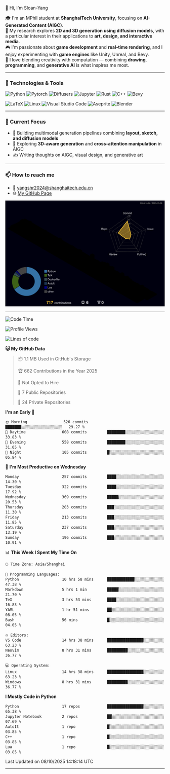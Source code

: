 👋 Hi, I'm Sloan-Yang

🎓 I'm an MPhil student at **ShanghaiTech University**, focusing on **AI-Generated Content (AIGC)**.  
🧠 My research explores **2D and 3D generation using diffusion models**, with a particular interest in their applications to **art, design, and interactive media**.  
🎮 I'm passionate about **game development** and **real-time rendering**, and I enjoy experimenting with **game engines** like Unity, Unreal, and Bevy.  
🎨 I love blending creativity with computation — combining **drawing**, **programming**, and **generative AI** is what inspires me most.

---

### 🧰 Technologies & Tools

![Python](https://img.shields.io/badge/python-%233776AB.svg?style=for-the-badge&logo=python&logoColor=white)
![Pytorch](https://img.shields.io/badge/pytorch-%23EE4C2C.svg?style=for-the-badge&logo=pytorch&logoColor=white)
![Diffusers](https://img.shields.io/badge/diffusers-HuggingFace-yellow?style=for-the-badge&logo=huggingface&logoColor=black)
![Jupyter](https://img.shields.io/badge/Jupyter-%23F37626.svg?style=for-the-badge&logo=Jupyter&logoColor=white)
![Rust](https://img.shields.io/badge/Rust-%23000000.svg?style=for-the-badge&logo=rust&logoColor=white)
![C++](https://img.shields.io/badge/C++-%2300599C.svg?style=for-the-badge&logo=c%2B%2B&logoColor=white)
![Bevy](https://img.shields.io/badge/Bevy-000000.svg?style=for-the-badge&logo=bevy&logoColor=white)

![LaTeX](https://img.shields.io/badge/LaTeX-47A141?style=for-the-badge&logo=latex&logoColor=white)
![Linux](https://img.shields.io/badge/Linux-FCC624?style=for-the-badge&logo=linux&logoColor=black)
![Visual Studio Code](https://img.shields.io/badge/VSCode-0078d7.svg?style=for-the-badge&logo=visual-studio-code&logoColor=white)
![Aseprite](https://img.shields.io/badge/Aseprite-FFFFFF?style=for-the-badge&logo=Aseprite&logoColor=%237D929E)
![Blender](https://img.shields.io/badge/Blender-F5792A?style=for-the-badge&logo=blender&logoColor=white)

---

### 🔭 Current Focus

- 🎨 Building multimodal generation pipelines combining **layout, sketch, and diffusion models**
- 🧪 Exploring **3D-aware generation** and **cross-attention manipulation** in AIGC
- ✍️ Writing thoughts on AIGC, visual design, and generative art

---

### 📫 How to reach me

- 📧 <a href="mailto:yangshr2024@shanghaitech.edu.cn">yangshr2024@shanghaitech.edu.cn</a>
- 🌐 [My GitHub Page](https://sloan-yang.github.io)  



![3D Profile](https://raw.githubusercontent.com/Sloan-Yang/Sloan-Yang/main/profile-3d-contrib/profile-night-rainbow.svg)

---


<!--START_SECTION:waka-->
![Code Time](http://img.shields.io/badge/Code%20Time-636%20hrs%2037%20mins-blue)

![Profile Views](http://img.shields.io/badge/Profile%20Views-3-blue)

![Lines of code](https://img.shields.io/badge/From%20Hello%20World%20I%27ve%20Written-2.2%20million%20lines%20of%20code-blue)

**🐱 My GitHub Data** 

> 📦 1.1 MB Used in GitHub's Storage 
 > 
> 🏆 662 Contributions in the Year 2025
 > 
> 🚫 Not Opted to Hire
 > 
> 📜 7 Public Repositories 
 > 
> 🔑 24 Private Repositories 
 > 
**I'm an Early 🐤** 

```text
🌞 Morning                526 commits         ███████░░░░░░░░░░░░░░░░░░   29.27 % 
🌆 Daytime                608 commits         ████████░░░░░░░░░░░░░░░░░   33.83 % 
🌃 Evening                558 commits         ████████░░░░░░░░░░░░░░░░░   31.05 % 
🌙 Night                  105 commits         █░░░░░░░░░░░░░░░░░░░░░░░░   05.84 % 
```
📅 **I'm Most Productive on Wednesday** 

```text
Monday                   257 commits         ████░░░░░░░░░░░░░░░░░░░░░   14.30 % 
Tuesday                  322 commits         ████░░░░░░░░░░░░░░░░░░░░░   17.92 % 
Wednesday                369 commits         █████░░░░░░░░░░░░░░░░░░░░   20.53 % 
Thursday                 203 commits         ███░░░░░░░░░░░░░░░░░░░░░░   11.30 % 
Friday                   213 commits         ███░░░░░░░░░░░░░░░░░░░░░░   11.85 % 
Saturday                 237 commits         ███░░░░░░░░░░░░░░░░░░░░░░   13.19 % 
Sunday                   196 commits         ███░░░░░░░░░░░░░░░░░░░░░░   10.91 % 
```


📊 **This Week I Spent My Time On** 

```text
🕑︎ Time Zone: Asia/Shanghai

💬 Programming Languages: 
Python                   10 hrs 58 mins      ████████████░░░░░░░░░░░░░   47.38 % 
Markdown                 5 hrs 1 min         █████░░░░░░░░░░░░░░░░░░░░   21.70 % 
TeX                      3 hrs 53 mins       ████░░░░░░░░░░░░░░░░░░░░░   16.83 % 
YAML                     1 hr 51 mins        ██░░░░░░░░░░░░░░░░░░░░░░░   08.05 % 
Bash                     56 mins             █░░░░░░░░░░░░░░░░░░░░░░░░   04.05 % 

🔥 Editors: 
VS Code                  14 hrs 38 mins      ████████████████░░░░░░░░░   63.23 % 
Neovim                   8 hrs 31 mins       █████████░░░░░░░░░░░░░░░░   36.77 % 

💻 Operating System: 
Linux                    14 hrs 38 mins      ████████████████░░░░░░░░░   63.23 % 
Windows                  8 hrs 31 mins       █████████░░░░░░░░░░░░░░░░   36.77 % 
```

**I Mostly Code in Python** 

```text
Python                   17 repos            ████████████████░░░░░░░░░   65.38 % 
Jupyter Notebook         2 repos             ██░░░░░░░░░░░░░░░░░░░░░░░   07.69 % 
AutoIt                   1 repo              █░░░░░░░░░░░░░░░░░░░░░░░░   03.85 % 
C++                      1 repo              █░░░░░░░░░░░░░░░░░░░░░░░░   03.85 % 
Lua                      1 repo              █░░░░░░░░░░░░░░░░░░░░░░░░   03.85 % 
```




 Last Updated on 08/10/2025 14:18:14 UTC
<!--END_SECTION:waka-->

---





